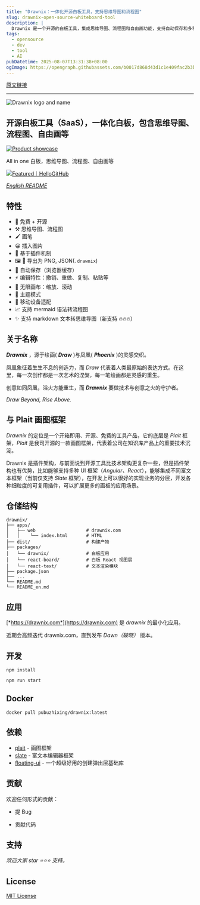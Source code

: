 ```yaml
---
title: "Drawnix：一体化开源白板工具，支持思维导图和流程图"
slug: drawnix-open-source-whiteboard-tool
description: |
  Drawnix 是一个开源的白板工具，集成思维导图、流程图和自由画功能，支持自动保存和多种导出格式。基于插件架构，允许用户自由扩展功能，适用于多个 UI 框架。
tags: 
  - opensource
  - dev
  - tool
  - AI
pubDatetime: 2025-08-07T13:31:38+08:00
ogImage: https://opengraph.githubassets.com/b0017d868d43d1c1e409fac2b3bba6991291ca0b24742e722ba7cf79fcbadf5f/plait-board/drawnix
---
```


[原文链接](https://github.com/plait-board/drawnix)

---

![Drawnix logo and name](https://github.com/plait-board/drawnix/raw/develop/apps/web/public/logo/logo_drawnix_h.svg?raw=true)

## 开源白板工具（SaaS），一体化白板，包含思维导图、流程图、自由画等

[](#----开源白板工具saas一体化白板包含思维导图流程图自由画等----)

[![Product showcase](https://github.com/plait-board/drawnix/raw/develop/apps/web/public/product_showcase/case-2.png)](https://github.com/plait-board/drawnix/blob/develop/apps/web/public/product_showcase/case-2.png)

All in one 白板，思维导图、流程图、自由画等

[![Featured｜HelloGitHub](https://camo.githubusercontent.com/c690b166d339060c56d2dce5101f9b77f440773c76ef40cefce1de32fb11f194/68747470733a2f2f6162726f61642e68656c6c6f6769746875622e636f6d2f76312f776964676574732f7265636f6d6d656e642e7376673f7269643d346463656138303766616237343638613936326331353362303761653465346526636c61696d5f7569643d7a6d465359356b3845755a72693433267468656d653d6e65757472616c)](https://hellogithub.com/repository/plait-board/drawnix)

[*English README*](https://github.com/plait-board/drawnix/blob/develop/README_en.md)

## 特性

[](#特性)

* 💯 免费 + 开源
* ⚒️ 思维导图、流程图
* 🖌 画笔
* 😀 插入图片
* 🚀 基于插件机制
* 🖼️ 📃 导出为 PNG, JSON(`.drawnix`)
* 💾 自动保存（浏览器缓存）
* ⚡ 编辑特性：撤销、重做、复制、粘贴等
* 🌌 无限画布：缩放、滚动
* 🎨 主题模式
* 📱 移动设备适配
* 📈 支持 mermaid 语法转流程图
* ✨ 支持 markdown 文本转思维导图（新支持 🔥🔥🔥）

## 关于名称

[](#关于名称)

***Drawnix*** ，源于绘画( ***Draw*** )与凤凰( ***Phoenix*** )的灵感交织。

凤凰象征着生生不息的创造力，而 *Draw* 代表着人类最原始的表达方式。在这里，每一次创作都是一次艺术的涅槃，每一笔绘画都是灵感的重生。

创意如同凤凰，浴火方能重生，而 ***Drawnix*** 要做技术与创意之火的守护者。

*Draw Beyond, Rise Above.*

## 与 Plait 画图框架

[](#与-plait-画图框架)

*Drawnix* 的定位是一个开箱即用、开源、免费的工具产品，它的底层是 *Plait* 框架，*Plait* 是我司开源的一款画图框架，代表着公司在知识库产品上的重要技术沉淀。

Drawnix 是插件架构，与前面说到开源工具比技术架构更复杂一些，但是插件架构也有优势，比如能够支持多种 UI 框架（*Angular、React*），能够集成不同富文本框架（当前仅支持 *Slate* 框架），在开发上可以很好的实现业务的分层，开发各种细粒度的可复用插件，可以扩展更多的画板的应用场景。

## 仓储结构

[](#仓储结构)

```
drawnix/
├── apps/
│   ├── web                   # drawnix.com
│   │    └── index.html       # HTML
├── dist/                     # 构建产物
├── packages/
│   └── drawnix/              # 白板应用
│   └── react-board/          # 白板 React 视图层
│   └── react-text/           # 文本渲染模块
├── package.json
├── ...
└── README.md
└── README_en.md
```

## 应用

[](#应用)

[*https://drawnix.com*](https://drawnix.com) 是 *drawnix* 的最小化应用。

近期会高频迭代 drawnix.com，直到发布 *Dawn（破晓）* 版本。

## 开发

[](#开发)

```
npm install

npm run start
```

## Docker

[](#docker)

```
docker pull pubuzhixing/drawnix:latest
```

## 依赖

[](#依赖)

* [plait](https://github.com/worktile/plait) - 画图框架
* [slate](https://github.com/ianstormtaylor/slate) - 富文本编辑器框架
* [floating-ui](https://github.com/floating-ui/floating-ui) - 一个超级好用的创建弹出层基础库

## 贡献

[](#贡献)

欢迎任何形式的贡献：

* 提 Bug

* 贡献代码

## 支持

[](#支持)

*欢迎大家 star ⭐️⭐️⭐️ 支持。*

## License

[](#license)

[MIT License](https://github.com/plait-board/drawnix/blob/master/LICENSE)


